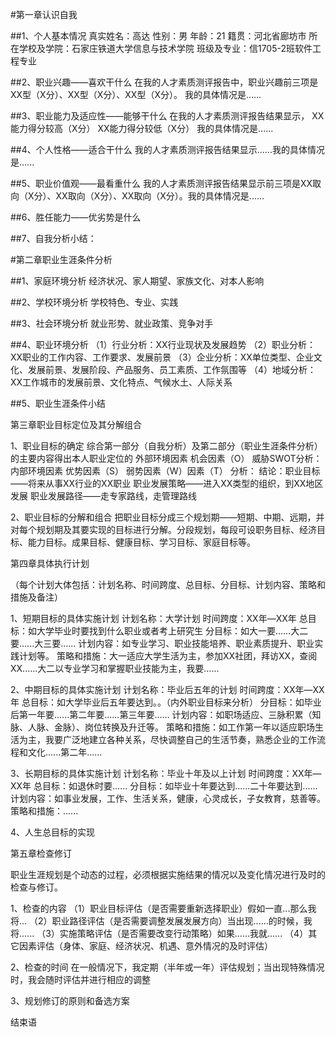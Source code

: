 #第一章认识自我

##1、个人基本情况
真实姓名：高达
性别：男
年龄：21
籍贯：河北省廊坊市
所在学校及学院：石家庄铁道大学信息与技术学院
班级及专业：信1705-2班软件工程专业

##2、职业兴趣——喜欢干什么
在我的人才素质测评报告中，职业兴趣前三项是XX型（X分）、XX型（X分）、XX型（X分）。
我的具体情况是......

##3、职业能力及适应性——能够干什么
在我的人才素质测评报告结果显示，
XX能力得分较高（X分）
XX能力得分较低（X分）
我的具体情况是......

##4、个人性格——适合干什么
我的人才素质测评报告结果显示......我的具体情况是......

##5、职业价值观——最看重什么
我的人才素质测评报告结果显示前三项是XX取向（X分）、XX取向（X分）、XX取向（X分）。我的具体情况是......

##6、胜任能力——优劣势是什么

##7、自我分析小结：



#第二章职业生涯条件分析

##1、家庭环境分析
经济状况、家人期望、家族文化、对本人影响

##2、学校环境分析
学校特色、专业、实践

##3、社会环境分析
就业形势、就业政策、竞争对手

##4、职业环境分析
（1）行业分析：XX行业现状及发展趋势
（2）职业分析：XX职业的工作内容、工作要求、发展前景
（3）企业分析：XX单位类型、企业文化、发展前景、发展阶段、产品服务、员工素质、工作氛围等
（4）地域分析：XX工作城市的发展前景、文化特点、气候水土、人际关系

##5、职业生涯条件小结



第三章职业目标定位及其分解组合

1、职业目标的确定
    综合第一部分（自我分析）及第二部分（职业生涯条件分析）的主要内容得出本人职业定位的
外部环境因素 机会因素（O） 威胁SWOT分析：
内部环境因素 优势因素（S） 弱势因素（W）因素（T）
分析：
结论：职业目标——将来从事XX行业的XX职业
职业发展策略——进入XX类型的组织，到XX地区发展
职业发展路径——走专家路线，走管理路线

2、职业目标的分解和组合
    把职业目标分成三个规划期——短期、中期、远期，并对每个规划期及其要实现的目标进行分解。分段规划，每段可设职务目标、经济目标、能力目标。成果目标、健康目标、学习目标、家庭目标等。


第四章具体执行计划

（每个计划大体包括：计划名称、时间跨度、总目标、分目标、计划内容、策略和措施及备注）

1、短期目标的具体实施计划
计划名称：大学计划
时间跨度：XX年—XX年
总目标：如大学毕业时要找到什么职业或者考上研究生
分目标：如大一要......大二要......大三要......
计划内容：如专业学习、职业技能培养、职业素质提升、职业实践计划等。
策略和措施：大一适应大学生活为主，参加XX社团，拜访XX，查阅XX......大二以专业学习和掌握职业技能为主，我要......


2、中期目标的具体实施计划
计划名称：毕业后五年的计划
时间跨度：XX年—XX年
总目标：如大学毕业后五年要达到。。（内外职业目标来分析）
分目标：如毕业后第一年要......第二年要......第三年要......
计划内容：如职场适应、三脉积累（知脉、人脉、金脉）、岗位转换及升迁等。
策略和措施：如工作第一年以适应职场生活为主，我要广泛地建立各种关系，尽快调整自己的生活节奏，熟悉企业的工作流程和文化......第二年......


3、长期目标的具体实施计划
计划名称：毕业十年及以上计划
时间跨度：XX年—XX年
总目标：如退休时要......
分目标：如毕业十年要达到......二十年要达到......
计划内容：如事业发展，工作、生活关系，健康，心灵成长，子女教育，慈善等。
策略和措施：......


4、人生总目标的实现


第五章检查修订

职业生涯规划是个动态的过程，必须根据实施结果的情况以及变化情况进行及时的检查与修订。

1、检查的内容
（1）职业目标评估（是否需要重新选择职业）假如一直...那么我将...
（2）职业路径评估（是否需要调整发展发展方向）当出现......的时候，我将......
（3）实施策略评估（是否需要改变行动策略）如果......我就......
（4）其它因素评估（身体、家庭、经济状况、机遇、意外情况的及时评估）

2、检查的时间
在一般情况下，我定期（半年或一年）评估规划；当出现特殊情况时，我会随时评估并进行相应的调整

3、规划修订的原则和备选方案


结束语
